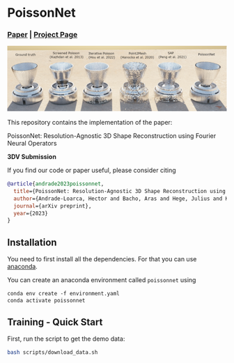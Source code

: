 # PoissonNet

### [**Paper**]() | [**Project Page**]()  <br>

![](./media/figure_benchmark.png)

This repository contains the implementation of the paper:

PoissonNet: Resolution-Agnostic 3D Shape Reconstruction using Fourier Neural Operators 

**3DV Submission**  


If you find our code or paper useful, please consider citing
```bibtex
@article{andrade2023poissonnet,
  title={PoissonNet: Resolution-Agnostic 3D Shape Reconstruction using Fourier Neural Operators},
  author={Andrade-Loarca, Hector and Bacho, Aras and Hege, Julius and Kutyniok, Gitta},
  journal={arXiv preprint},
  year={2023}
}
```


## Installation

You need to first install all the dependencies. For that you can use [anaconda](https://www.anaconda.com/). 

You can create an anaconda environment called `poissonnet` using
```
conda env create -f environment.yaml
conda activate poissonnet
```

## Training - Quick Start

First, run the script to get the demo data:

```bash
bash scripts/download_data.sh
```
